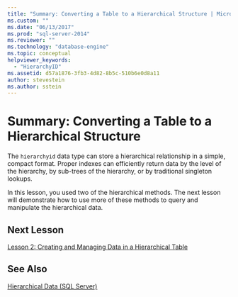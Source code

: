 ```yaml
---
title: "Summary: Converting a Table to a Hierarchical Structure | Microsoft Docs"
ms.custom: ""
ms.date: "06/13/2017"
ms.prod: "sql-server-2014"
ms.reviewer: ""
ms.technology: "database-engine"
ms.topic: conceptual
helpviewer_keywords: 
  - "HierarchyID"
ms.assetid: d57a1876-3fb3-4d82-8b5c-510b6e0d8a11
author: stevestein
ms.author: sstein
---
```

# Summary: Converting a Table to a Hierarchical Structure
  The `hierarchyid` data type can store a hierarchical relationship in a simple, compact format. Proper indexes can efficiently return data by the level of the hierarchy, by sub-trees of the hierarchy, or by traditional singleton lookups.  
  
 In this lesson, you used two of the hierarchical methods. The next lesson will demonstrate how to use more of these methods to query and manipulate the hierarchical data.  
  
## Next Lesson  
 [Lesson 2: Creating and Managing Data in a Hierarchical Table](lesson-2-creating-and-managing-data-in-a-hierarchical-table.md)  
  
## See Also  
 [Hierarchical Data &#40;SQL Server&#41;](../hierarchical-data-sql-server.md)  
  
  
